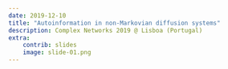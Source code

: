 ```yaml
---
date: 2019-12-10
title: "Autoinformation in non-Markovian diffusion systems"
description: Complex Networks 2019 @ Lisboa (Portugal)
extra:
    contrib: slides
    image: slide-01.png
---
```


